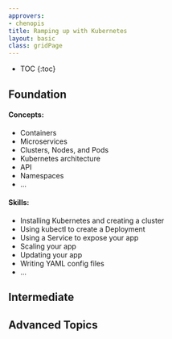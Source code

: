 ```yaml
---
approvers:
- chenopis
title: Ramping up with Kubernetes
layout: basic
class: gridPage
---
```


* TOC
{:toc}

## Foundation

<section class="bullets">
    <main>
        <div class="content">
            <div class="bullet">
                <h4>Concepts:</h4>
                <ul>
                    <li>Containers</li>
                    <li>Microservices</li>
                    <li>Clusters, Nodes, and Pods</li>
                    <li>Kubernetes architecture</li>
                    <li>API</li>
                    <li>Namespaces</li>
                    <li>...</li>
                </ul>
            </div>
            <div class="bullet">
                <h4>Skills:</h4>
                <ul>
                    <li>Installing Kubernetes and creating a cluster</li>
                    <li>Using kubectl to create a Deployment</li>
                    <li>Using a Service to expose your app</li>
                    <li>Scaling your app</li>
                    <li>Updating your app</li>
                    <li>Writing YAML config files</li>
                    <li>...</li>
                </ul>
            </div>
        </div>
    </main>
</section>


## Intermediate


## Advanced Topics
